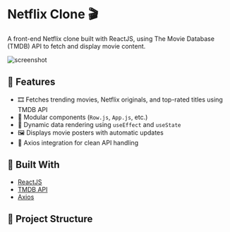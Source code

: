# Netflix Clone 🎬

A front-end Netflix clone built with ReactJS, using The Movie Database (TMDB) API to fetch and display movie content.

![screenshot](https://user-images.githubusercontent.com/your-screenshot-placeholder.png)

## 🚀 Features

- 🎞️ Fetches trending movies, Netflix originals, and top-rated titles using TMDB API
- 📂 Modular components (`Row.js`, `App.js`, etc.)
- 🔁 Dynamic data rendering using `useEffect` and `useState`
- 🖼️ Displays movie posters with automatic updates
- 🔧 Axios integration for clean API handling

## 🧱 Built With

- [ReactJS](https://reactjs.org/)
- [TMDB API](https://www.themoviedb.org/)
- [Axios](https://axios-http.com/)

## 📁 Project Structure
